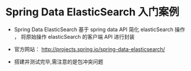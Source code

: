 # Spring Data ElasticSearch 入门案例

-  Spring Data ElasticSearch 基于 spring data API 简化 elasticSearch 操作 ， 将原始操作
elasticSearch 的客户端 API 进行封装

- 官方网站： http://projects.spring.io/spring-data-elasticsearch/
- 搭建并测试完毕,需注意的是包冲突问题